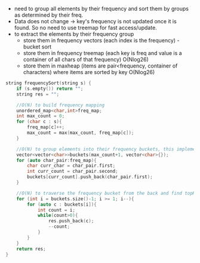 - need to group all elements by their frequency and sort them by groups as determined by their freq.
- Data does not change -> key's frequency is not updated once it is found. So no need to use treemap for fast access/update.
- to extract the elements by their frequency group
    - store them in frequency vectors (each index is the frequency) - bucket sort
    - store them in frequency treemap (each key is freq and value is a container of all chars of that frequency) O(Nlog26)
    - store them in maxheap (items are pair<frequency, container of characters) where items are sorted by key O(Nlog26)

```cpp
string frequencySort(string s) {
    if (s.empty()) return "";
    string res = "";

    //O(N) to build frequency mapping
    unordered_map<char,int>freq_map;
    int max_count = 0;
    for (char c : s){
        freq_map[c]++;
        max_count = max(max_count, freq_map[c]);
    }

    //O(N) to group elements into their frequency buckets, this implementation uses a vector's index for each frequency
    vector<vector<char>>buckets(max_count+1, vector<char>{});
    for (auto char_pair:freq_map){
        char curr_char = char_pair.first;
        int curr_count = char_pair.second;
        buckets[curr_count].push_back(char_pair.first);
    }

    //O(N) to traverse the frequency bucket from the back and find topK frequent
    for (int i = buckets.size()-1; i >= 1; i--){
        for (auto c : buckets[i]){
            int count = i;
            while(count>0){
                res.push_back(c);
                --count;
            }
        }
    }
    return res;
}
```
